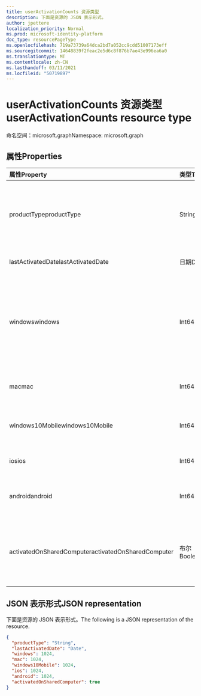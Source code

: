 ```yaml
---
title: userActivationCounts 资源类型
description: 下面是资源的 JSON 表示形式。
author: jpettere
localization_priority: Normal
ms.prod: microsoft-identity-platform
doc_type: resourcePageType
ms.openlocfilehash: 719a73739a64dca2bd7a052cc9cdd51007173eff
ms.sourcegitcommit: 14648839f2feac2e5d6c8f876b7ae43e996ea6a0
ms.translationtype: MT
ms.contentlocale: zh-CN
ms.lasthandoff: 03/11/2021
ms.locfileid: "50719897"
---
```

# <a name="useractivationcounts-resource-type"></a><span data-ttu-id="a9c30-103">userActivationCounts 资源类型</span><span class="sxs-lookup"><span data-stu-id="a9c30-103">userActivationCounts resource type</span></span>

<span data-ttu-id="a9c30-104">命名空间：microsoft.graph</span><span class="sxs-lookup"><span data-stu-id="a9c30-104">Namespace: microsoft.graph</span></span>

## <a name="properties"></a><span data-ttu-id="a9c30-105">属性</span><span class="sxs-lookup"><span data-stu-id="a9c30-105">Properties</span></span>

| <span data-ttu-id="a9c30-106">属性</span><span class="sxs-lookup"><span data-stu-id="a9c30-106">Property</span></span>          | <span data-ttu-id="a9c30-107">类型</span><span class="sxs-lookup"><span data-stu-id="a9c30-107">Type</span></span>   | <span data-ttu-id="a9c30-108">说明</span><span class="sxs-lookup"><span data-stu-id="a9c30-108">Description</span></span>                              |
| :---------------- | :----- | ---------------------------------------- |
| <span data-ttu-id="a9c30-109">productType</span><span class="sxs-lookup"><span data-stu-id="a9c30-109">productType</span></span>       | <span data-ttu-id="a9c30-110">String</span><span class="sxs-lookup"><span data-stu-id="a9c30-110">String</span></span> | <span data-ttu-id="a9c30-111">产品类型，例如"Microsoft 365 ProPlus"或"Project Client"。</span><span class="sxs-lookup"><span data-stu-id="a9c30-111">The product type, such as "Microsoft 365 ProPlus"or "Project Client".</span></span> |
| <span data-ttu-id="a9c30-112">lastActivatedDate</span><span class="sxs-lookup"><span data-stu-id="a9c30-112">lastActivatedDate</span></span> | <span data-ttu-id="a9c30-113">日期</span><span class="sxs-lookup"><span data-stu-id="a9c30-113">Date</span></span>   | <span data-ttu-id="a9c30-114">最新激活的日期。</span><span class="sxs-lookup"><span data-stu-id="a9c30-114">The date of the latest activation.</span></span>       |
| <span data-ttu-id="a9c30-115">windows</span><span class="sxs-lookup"><span data-stu-id="a9c30-115">windows</span></span>           | <span data-ttu-id="a9c30-116">Int64</span><span class="sxs-lookup"><span data-stu-id="a9c30-116">Int64</span></span>  | <span data-ttu-id="a9c30-117">Windows 上的激活计数。</span><span class="sxs-lookup"><span data-stu-id="a9c30-117">The activation count on Windows.</span></span> <span data-ttu-id="a9c30-118">此数字包括任何 Windows 计算机上每次激活。</span><span class="sxs-lookup"><span data-stu-id="a9c30-118">This number includes every activation on any Windows computer.</span></span> |
| <span data-ttu-id="a9c30-119">mac</span><span class="sxs-lookup"><span data-stu-id="a9c30-119">mac</span></span>               | <span data-ttu-id="a9c30-120">Int64</span><span class="sxs-lookup"><span data-stu-id="a9c30-120">Int64</span></span>  | <span data-ttu-id="a9c30-121">Mac 操作系统上的激活计数。</span><span class="sxs-lookup"><span data-stu-id="a9c30-121">The activation count on Mac OS.</span></span>          |
| <span data-ttu-id="a9c30-122">windows10Mobile</span><span class="sxs-lookup"><span data-stu-id="a9c30-122">windows10Mobile</span></span>   | <span data-ttu-id="a9c30-123">Int64</span><span class="sxs-lookup"><span data-stu-id="a9c30-123">Int64</span></span>  | <span data-ttu-id="a9c30-124">Windows 10 移动版上的激活计数。</span><span class="sxs-lookup"><span data-stu-id="a9c30-124">The activation count on Windows 10 mobile.</span></span> |
| <span data-ttu-id="a9c30-125">ios</span><span class="sxs-lookup"><span data-stu-id="a9c30-125">ios</span></span>               | <span data-ttu-id="a9c30-126">Int64</span><span class="sxs-lookup"><span data-stu-id="a9c30-126">Int64</span></span>  | <span data-ttu-id="a9c30-127">iOS 上的激活计数。</span><span class="sxs-lookup"><span data-stu-id="a9c30-127">The activation count on iOS.</span></span>             |
| <span data-ttu-id="a9c30-128">android</span><span class="sxs-lookup"><span data-stu-id="a9c30-128">android</span></span>           | <span data-ttu-id="a9c30-129">Int64</span><span class="sxs-lookup"><span data-stu-id="a9c30-129">Int64</span></span>  | <span data-ttu-id="a9c30-130">Android 设备上的激活计数。</span><span class="sxs-lookup"><span data-stu-id="a9c30-130">The activation count on an Android device.</span></span>  |
| <span data-ttu-id="a9c30-131">activatedOnSharedComputer</span><span class="sxs-lookup"><span data-stu-id="a9c30-131">activatedOnSharedComputer</span></span>   | <span data-ttu-id="a9c30-132">布尔</span><span class="sxs-lookup"><span data-stu-id="a9c30-132">Boolean</span></span> | <span data-ttu-id="a9c30-133">如果用户之前在共享计算机上使用过该产品，则其为 True。</span><span class="sxs-lookup"><span data-stu-id="a9c30-133">True if the user used the product on a shared computer before.</span></span> |

## <a name="json-representation"></a><span data-ttu-id="a9c30-134">JSON 表示形式</span><span class="sxs-lookup"><span data-stu-id="a9c30-134">JSON representation</span></span>

<span data-ttu-id="a9c30-135">下面是资源的 JSON 表示形式。</span><span class="sxs-lookup"><span data-stu-id="a9c30-135">The following is a JSON representation of the resource.</span></span>

<!-- {
  "blockType": "resource",
  "@odata.type": "microsoft.graph.userActivationCounts"
} -->

```json
{
  "productType": "String", 
  "lastActivatedDate": "Date", 
  "windows": 1024, 
  "mac": 1024, 
  "windows10Mobile": 1024, 
  "ios": 1024, 
  "android": 1024,
  "activatedOnSharedComputer": true 
}
```


